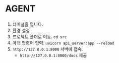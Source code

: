 # AGENT

### 
1. 터미널을 엽니다.  
2. 환경 설정  
3. 프로젝트 폴더로 이동. ```cd src```  
4. 아래 명령어 입력. ```uvicorn api_server:app --reload```  
5.  ```http://127.0.0.1:8000``` 서버에 접속.
     -  ```http://127.0.0.1:8000/docs``` 제공

